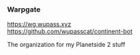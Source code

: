 ### Warpgate

https://wg.wupass.xyz  
https://github.com/wupasscat/continent-bot

The organization for my Planetside 2 stuff
